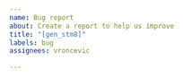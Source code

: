 ```yaml
---
name: Bug report
about: Create a report to help us improve
title: "[gen_stm8]"
labels: bug
assignees: vroncevic

---
```



